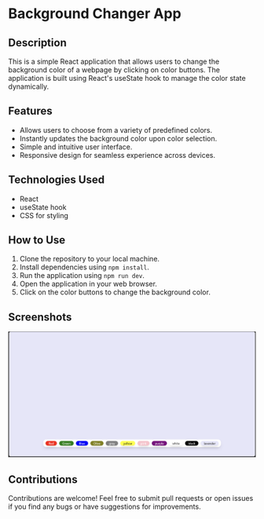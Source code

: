 # Background Changer App

## Description
This is a simple React application that allows users to change the background color of a webpage by clicking on color buttons. The application is built using React's useState hook to manage the color state dynamically.

## Features
- Allows users to choose from a variety of predefined colors.
- Instantly updates the background color upon color selection.
- Simple and intuitive user interface.
- Responsive design for seamless experience across devices.

## Technologies Used
- React
- useState hook
- CSS for styling

## How to Use
1. Clone the repository to your local machine.
2. Install dependencies using `npm install`.
3. Run the application using `npm run dev`.
4. Open the application in your web browser.
5. Click on the color buttons to change the background color.

## Screenshots
![Image](https://github.com/YogeshDPalve/React-Projects/blob/main/Project-01/image.png)


## Contributions
Contributions are welcome! Feel free to submit pull requests or open issues if you find any bugs or have suggestions for improvements.


